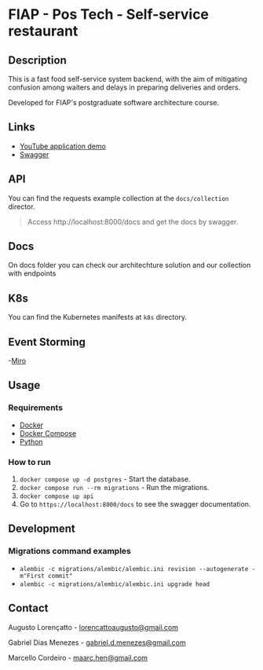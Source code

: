 # FIAP - Pos Tech - Self-service restaurant

## Description

This is a fast food self-service system backend, with the aim of mitigating confusion among waiters and delays in preparing deliveries and orders.

Developed for FIAP's postgraduate software architecture course.



## Links

- [YouTube application demo](...)
- [Swagger](http://localhost:8000/docs)
## API

You can find the requests example collection at the `docs/collection` director. 

> Access http://localhost:8000/docs and get the docs by swagger.

## Docs

On docs folder you can check our architechture solution and our collection with endpoints

## K8s

You can find the Kubernetes manifests at `k8s` directory.

## Event Storming

-[Miro](https://miro.com/welcomeonboard/M0QySElxVFd1a0ozTUs5eUFxUHh3ZTYxeUZoM2kxb2lTWlJBR0RTWDc0aVRLWFg1SWgzam9CcFJuM3FFOG95SHwzMDc0NDU3MzU1MjY5Nzg4Njk5fDI=?share_link_id=271651641849)

## Usage

### Requirements

- [Docker](https://docs.docker.com/get-docker/)
- [Docker Compose](https://docs.docker.com/compose/install/)
- [Python](https://www.python.org/downloads/)

### How to run

1. `docker compose up -d postgres` - Start the database.
2. `docker compose run --rm migrations` - Run the migrations.
3. `docker compose up api`
4. Go to `https://localhost:8000/docs` to see the swagger documentation.

## Development

### Migrations command examples

- `alembic -c migrations/alembic/alembic.ini revision --autogenerate -m"First commit"`
- `alembic -c migrations/alembic/alembic.ini upgrade head`


## Contact
Augusto Lorençatto - [lorencattoaugusto@gmail.com](mailto:lorencattoaugusto@gmail.com)

Gabriel Dias Menezes - [gabriel.d.menezes@gmail.com](mailto:gabriel.d.menezes@gmail.com) 

Marcello Cordeiro - [maarc.hen@gmail.com](mailto:maarc.hen@gmail.com)